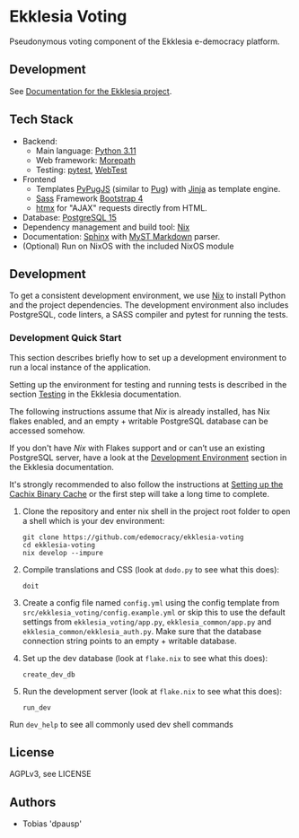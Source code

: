 # Ekklesia Voting

Pseudonymous voting component of the Ekklesia e-democracy platform.

## Development

See [Documentation for the Ekklesia project](https://docs.ekklesiademocracy.org/en/latest/development/index.html).


## Tech Stack

- Backend:
  - Main language: [Python 3.11](https://www.python.org)
  - Web framework: [Morepath](http://morepath.readthedocs.org)
  - Testing: [pytest](https://pytest.org),
    [WebTest](https://docs.pylonsproject.org/projects/webtest/en/latest/)
- Frontend
  - Templates [PyPugJS](https://github.com/kakulukia/pypugjs) (similar to [Pug](https://pugjs.org))
    with [Jinja](https://jinja.palletsprojects.com) as template engine.
  - [Sass](https://sass-lang.com) Framework [Bootstrap 4](https://getbootstrap.com)
  - [htmx](https://htmx.org) for "AJAX" requests directly from HTML.
- Database: [PostgreSQL 15](https://www.postgresql.com)
- Dependency management and build tool: [Nix](https://nixos.org/nix)
- Documentation: [Sphinx](https://sphinx-doc.org) with [MyST Markdown](https://myst-parser.readthedocs.io) parser.
- (Optional) Run on NixOS with the included NixOS module
## Development

To get a consistent development environment, we use
[Nix](https://nixos.org/nix) to install Python and the project
dependencies. The development environment also includes PostgreSQL,
code linters, a SASS compiler and pytest for running the tests.

### Development Quick Start

This section describes briefly how to set up a development environment to run a local instance of the application.

Setting up the environment for testing and running tests is described in the
section [Testing](https://docs.ekklesiademocracy.org/en/latest/development/testing.html)
in the Ekklesia documentation.

The following instructions assume that *Nix* is already installed, has Nix
flakes enabled, and an empty + writable PostgreSQL database can be accessed somehow.

If you don't have *Nix* with Flakes support and or can’t use an existing
PostgreSQL server, have a look at the [Development Environment](https://docs.ekklesiademocracy.org/en/latest/development/dev_env.html)
section in the Ekklesia documentation.

It's strongly recommended to also follow the instructions at
[Setting up the Cachix Binary Cache](https://docs.ekklesiademocracy.org/en/latest/development/dev_env.html#setting-up-the-cachix-binary-cache)
or the first step will take a long time to complete.

1. Clone the repository and enter nix shell in the project root folder to open a shell which is
   your dev environment:

   ```
   git clone https://github.com/edemocracy/ekklesia-voting
   cd ekklesia-voting
   nix develop --impure
   ```

2. Compile translations and CSS (look at `dodo.py` to see what this does):

   ```
   doit
   ```

3. Create a config file named `config.yml` using the config template
   from `src/ekklesia_voting/config.example.yml` or skip this to use
   the default settings from `ekklesia_voting/app.py`, `ekklesia_common/app.py`
   and `ekklesia_common/ekklesia_auth.py`.
   Make sure that the database connection string points to an
   empty + writable database.

4. Set up the dev database (look at `flake.nix` to see what this does):

   ```
   create_dev_db
   ```

5. Run the development server (look at `flake.nix` to see what this does):
   ```
   run_dev
   ```

Run `dev_help` to see all commonly used dev shell commands

## License

AGPLv3, see LICENSE

## Authors

* Tobias 'dpausp'
